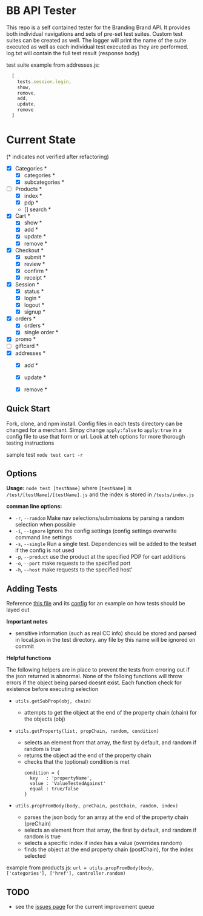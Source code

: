# BB API Tester

This repo is a self contained tester for the Branding Brand API. It provides both individual navigations and sets of pre-set test suites. Custom test suites can be created as well. The logger will print the name of the suite executed as well as each individual test executed as they are performed. log.txt will contain the full test result (response body)

test suite example from addresses.js: 
```javascript
  [
    tests.session.login,
    show,
    remove,
    add,
    update,
    remove
  ]
```

# Current State 
(* indicates not verified after refactoring)
- [x] Categories *
  - [x] categories *
  - [x] subcategories *
- [ ] Products *
  - [x] index *
  - [x] pdp *
  - [] search *
- [x] Cart *
  - [x] show *
  - [x] add *
  - [x] update *
  - [x] remove *
- [x] Checkout *
  - [x] submit *
  - [x] review *
  - [x] confirm *
  - [x] receipt *
- [x] Session *
  - [x] status *
  - [x] login *
  - [x] logout *
  - [x] signup *
- [x] orders *
  - [x] orders *
  - [x] single order *
- [x] promo *
- [ ] giftcard *
- [x] addresses *
  - [x] add *
  - [x] update *
  - [x] remove *


## Quick Start

Fork, clone, and npm install. Config files in each tests directory can be changed for a merchant. Simpy change `apply:false` to `apply:true` in a config file to use that form or url. Look at teh options for more thorough testing instructions

sample test `node test cart -r`

## Options

**Usage:** `node test [testName]`
    where `[testName]` is `/test/[testName]/[testName].js` and the index is stored in `/tests/index.js`

**comman line options:** 
  
* `-r`, `--random`  Make nav selections/submissions by parsing a random selection when possible
* `-i`, `--ignore`  Ignore the config settings (config settings overwrite command line settings
* `-s`, `--single`  Run a single test. Dependencies will be added to the testset if the config is not used
* `-p`, `--product` use the product at the specified PDP for cart additions
* `-o`, `--port`    make requests to the specified port
* `-h`, `--host`    make requests to the specified host'
  
## Adding Tests
  
Reference [this file](https://github.com/johnhof/BB_API_Tester/blob/master/tests/custom/custom.js) and its [config](https://github.com/johnhof/BB_API_Tester/blob/master/tests/custom/config.json) for an example on how tests should be layed out

**Important notes**
* sensitive information (such as real CC info) should be stored and parsed in local.json in the test directory. any file by this name will be ignored on commit

**Helpful functions**

The following helpers are in place to prevent the tests from erroring out if the json returned is abnormal. None of the folloing functions will throw errors if the object being parsed doesnt exist. Each function check for existence before executing selection

  * `utils.getSubProp(obj, chain)`
    * attempts to get the object at the end of the property chain (chain) for the objects (obj)

  * `utils.getProperty(list, propChain, random, condition)`
    * selects an element from that array, the first by default, and random if random is true
    * returns the object ad the end of the property chain
    * checks that the (optional) condition is met
      ```
      condition = {
        key   : 'propertyName',
        value : 'ValueTestedAgainst'
        equal : true/false
      }
      ```
    
    
  * `utils.propFromBody(body, preChain, postChain, random, index)`
    * parses the json body for an array at the end of the property chain (preChain)
    * selects an element from that array, the first by default, and random if random is true
    * selects a specific index if index has a value (overrides random)
    * finds the object at the end property chain (postChain), for the index selected
    
example from products.js: `url = utils.propFromBody(body, ['categories'], ['href'], controller.random)`

## TODO

* see the [issues page](https://github.com/johnhof/BB_API_Tester/issues?state=open) for the current improvement queue
